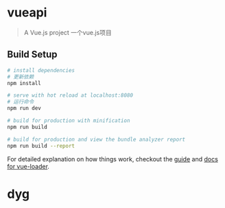 # vueapi

> A Vue.js project
> 一个vue.js项目

## Build Setup

``` bash
# install dependencies
# 更新依赖
npm install

# serve with hot reload at localhost:8080
# 运行命令
npm run dev

# build for production with minification
npm run build

# build for production and view the bundle analyzer report
npm run build --report
```

For detailed explanation on how things work, checkout the [guide](http://vuejs-templates.github.io/webpack/) and [docs for vue-loader](http://vuejs.github.io/vue-loader).
# dyg 
